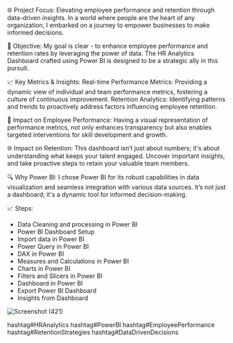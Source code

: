 

🌐 Project Focus: 
Elevating employee performance and retention through data-driven insights. In a world where people are the heart of any organization, I embarked on a journey to empower businesses to make informed decisions.

🎯 Objective: 
My goal is clear - to enhance employee performance and retention rates by leveraging the power of data. The HR Analytics Dashboard crafted using Power BI is designed to be a strategic ally in this pursuit.

📈 Key Metrics & Insights:
Real-time Performance Metrics: Providing a dynamic view of individual and team performance metrics, fostering a culture of continuous improvement.
Retention Analytics: Identifying patterns and trends to proactively address factors influencing employee retention.

🚀 Impact on Employee Performance: 
Having a visual representation of performance metrics, not only enhances transparency but also enables targeted interventions for skill development and growth.

🌐 Impact on Retention: 
This dashboard isn’t just about numbers; it's about understanding what keeps your talent engaged. Uncover important insights, and take proactive steps to retain your valuable team members.

🔍 Why Power BI:
I chose Power BI for its robust capabilities in data visualization and seamless integration with various data sources. It’s not just a dashboard; it's a dynamic tool for informed decision-making.

📈 Steps:
- Data Cleaning and processing in Power BI
- Power BI Dashboard Setup
- Import data in Power BI
- Power Query in Power BI
- DAX in Power BI
- Measures and Calculations in Power BI
- Charts in Power BI
- Filters and Slicers in Power BI
- Dashboard in Power BI 
- Export Power BI Dashboard
- Insights from Dashboard 

![Screenshot (421)](https://github.com/sgsayani/HR-Analytics-Dashboard/assets/71175346/4cf3d984-b652-455b-9f86-aa73b348d677)


hashtag#HRAnalytics hashtag#PowerBI hashtag#EmployeePerformance hashtag#RetentionStrategies hashtag#DataDrivenDecisions
